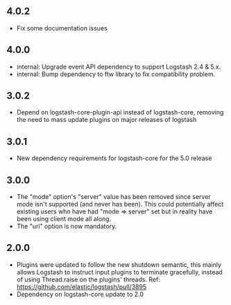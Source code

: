 ## 4.0.2
  - Fix some documentation issues

## 4.0.0
 - internal: Upgrade event API dependency to support Logstash 2.4 & 5.x.
 - internal: Bump dependency to ftw library to fix compatibility problem.

## 3.0.2
 - Depend on logstash-core-plugin-api instead of logstash-core,
   removing the need to mass update plugins on major releases of
   logstash

## 3.0.1
 - New dependency requirements for logstash-core for the 5.0 release

## 3.0.0
 - The "mode" option's "server" value has been removed since server mode
   isn't supported (and never has been). This could potentially affect
   existing users who have had "mode => server" set but in reality have
   been using client mode all along.
 - The "url" option is now mandatory.

## 2.0.0
 - Plugins were updated to follow the new shutdown semantic, this mainly
   allows Logstash to instruct input plugins to terminate gracefully,
   instead of using Thread.raise on the plugins' threads. Ref:
   https://github.com/elastic/logstash/pull/3895
 - Dependency on logstash-core update to 2.0

